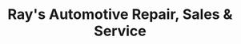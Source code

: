 ---
title: "Ray's Automotive Repair, Sales & Service"
url: /rochester/rays-automotive-repair-sales-and-service/
shop: car repair
---